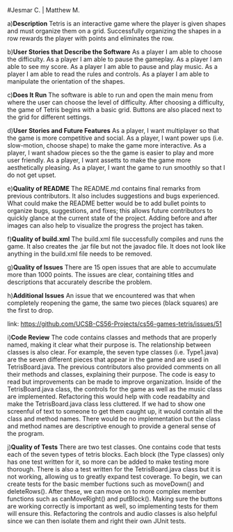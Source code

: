 #Jesmar C. | Matthew M.

a)**Description** Tetris is an interactive game where the player is given shapes and must organize them on a grid. Successfully organizing the shapes in a row rewards the player with points and eliminates the row.

b)**User Stories that Describe the Software**
As a player I am able to choose the difficulty.
As a player I am able to pause the gameplay.
As a player I am able to see my score.
As a player I am able to pause and play music.
As a player I am able to read the rules and controls.
As a player I am able to manipulate the orientation of the shapes.

c)**Does It Run** The software is able to run and open the main menu from where the user can choose the level of difficulty. After choosing a difficulty, the game of Tetris begins with a basic grid. Buttons are also placed next to the grid for different settings.

d)**User Stories and Future Features**
As a player, I want multiplayer so that the game is more competitive and social.
As a player, I want power ups (i.e. slow-motion, choose shape) to make the game more interactive.
As a player, I want shadow pieces so the the game is easier to play and more user friendly.
As a player, I want assetts to make the game more aesthetically pleasing.
As a player, I want the game to run smoothly so that I do not get upset.

e)**Quality of README** 
The README.md contains final remarks from previous contributors. It also includes suggestions and bugs experienced. What could make the README better would be to add bullet points to organize bugs, suggestions, and fixes; this allows future contributors to quickly glance at the current state of the project. Adding before and after images can also help to visualize the progress the project has taken.

f)**Quality of build.xml** 
The build.xml file successfully compiles and runs the game. It also creates the .jar file but not the javadoc file. It does not look like anything in the build.xml file needs to be removed. 

g)**Quality of Issues**
There are 15 open issues that are able to accumulate more than 1000 points. The issues are clear, containing titles and descriptions that accurately describe the problem.

h)**Additional Issues**
An issue that we encountered was that when completely reopening the game, the same two pieces (black squares) are the first to
 drop.

link: https://github.com/UCSB-CS56-Projects/cs56-games-tetris/issues/51

i)**Code Review** 
The code contains classes and methods that are properly named, making it clear what their purpose is. The relationship between classes is also clear. For example, the seven type classes (i.e. Type1.java) are the seven different pieces that appear in the game and are used in TetrisBoard.java. The previous contributors also provided comments on all their methods and classes, explaining their purpose. The code is easy to read but improvements can be made to improve organization. Inside of the TetrisBoard.java class, the controls for the game as well as the music class are implemented. Refactoring this would help with code readabilty and make the TetrisBoard.java class less cluttered. If we had to show one screenful of text to someone to get them caught up, it would contain all the class and method names. There would be no implementation but the class and method names are descriptive enough to provide a general sense of the program.

j)**Quality of Tests**
There are two test classes. One contains code that tests each of the seven types of tetris blocks. Each block (the Type classes) only has one test written for it, so more can be added to make testing more thorough. There is also a test written for the TetrisBoard.java class but it is not working, allowing us to greatly expand test coverage. To begin, we can create tests for the basic member fuctions such as moveDown() and deleteRows(). After these, we can move on to more complex member functions such as canMoveRight() and putBlock(). Making sure the buttons are working correctly is important as well, so implementing tests for them will ensure this. Refactoring the controls and audio classes is also helpful since we can then isolate them and right their own JUnit tests.
